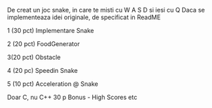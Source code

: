 De creat un joc snake, in care te misti cu W A S D si iesi cu Q
Daca se implementeaza idei originale, de specificat in ReadME

1 (30 pct) Implementare Snake

2 (20 pct) FoodGenerator

3(20 pct) Obstacle

4 (20 pc) Speedin Snake

5 (10 pct) Acceleration @ Snake

Doar C, nu C++
30 p Bonus - High Scores etc